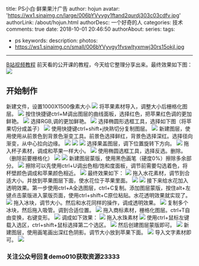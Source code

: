 title: PS小白·鲜果果汁广告
author: hojun
avatar: 'https://wx1.sinaimg.cn/large/006bYVyvgy1ftand2qurdj303c03cdfv.jpg'
authorLink: /about/hojun.html
authorDesc: 一个好奇的人
categories: 技术
comments: true
date: 2018-10-01 20:46:50
authorAbout:
series:
tags:
 - ps
keywords:
description:
photos:
 - https://ws1.sinaimg.cn/small/006bYVyvgy1fvswltyxmwj30rs15okjl.jpg
---
[B站视频教程](https://www.bilibili.com/video/av32786755)
前天看的公开课的教程，今天给它整理分享出来。最终效果如下图： 
![](https://ws1.sinaimg.cn/large/006bYVyvgy1fvswltyxmwj30rs15okjl.jpg)

## 开始制作
新建文件，设置1000X1500像素大小
![](https://wx4.sinaimg.cn/large/006bYVyvgy1fvswucki8yj30kc0d2n18.jpg)
将苹果素材导入，调整大小后栅格化图层。
![](https://wx2.sinaimg.cn/large/006bYVyvgy1fvswv3qjhkj30nx0frjy1.jpg)
按住快捷键ctrl+M调出图层的曲线面板，选择红色，把苹果红色调的更加鲜艳。
![](https://wx1.sinaimg.cn/large/006bYVyvgy1fvswwojufyj30pd0f1ah1.jpg)
选择RGB,调的更加鲜艳。
![](https://ws1.sinaimg.cn/large/006bYVyvgy1fvsxc21ihdj30ou0dldmb.jpg)
选择椭圆形选框工具，选择如下图（将苹果切分成盖子）
![](https://ws4.sinaimg.cn/large/006bYVyvgy1fvsxeo9khxj30y60fvdmq.jpg)
使用快捷键ctrl+shift+j快熟切分复制图层。
![](https://ws3.sinaimg.cn/large/006bYVyvgy1fvsy2psaa0j30pn0dr43j.jpg)
新建图层，使用使用从前景色到背景色渐变工具。前景色选择鲜红，背景色选择深红。选择径向渐变，从中心拉向边缘。
![](https://wx2.sinaimg.cn/large/006bYVyvgy1fvsy4lsoazj30yk0gntgp.jpg)
![](https://ws2.sinaimg.cn/large/006bYVyvgy1fvsyasl4gzj30mm0fa77h.jpg)
![](https://wx3.sinaimg.cn/large/006bYVyvgy1fvsydhqzkcj30ex0cy0vh.jpg)
选择果盖图层，调下位置旋转下方向。
![](https://wx1.sinaimg.cn/large/006bYVyvgy1fvsyeei3xuj30hx0ekq8o.jpg)
拖入杯子素材，调成和苹果一样大小。
![](https://ws2.sinaimg.cn/large/006bYVyvgy1fvsyg74n14j30ll0ccgue.jpg)
使用椭圆选框工具，选择反选。删除。（删除前要栅格化）
![](https://wx2.sinaimg.cn/large/006bYVyvgy1fvsyhlmhuwj30oa0d6dq8.jpg)
![](https://wx3.sinaimg.cn/large/006bYVyvgy1fvsyis6df3j30n90bxk0r.jpg)
新建图层蒙版，使用黑色画笔（硬度0%）擦除多余部分。
![](https://wx4.sinaimg.cn/large/006bYVyvgy1fvsykqaw8hj30qb0brti0.jpg)
擦除可以先使用ctrl+U调出色相/饱和度面板，调节前需要勾选着色，将杯壁颜色调成和苹果颜色相近。
![](https://ws1.sinaimg.cn/large/006bYVyvgy1fvsymqvep5j30t50enti4.jpg)
最终效果如下：
![](https://wx4.sinaimg.cn/large/006bYVyvgy1fvsypjrpbkj30n30bfqck.jpg)
拖入水花素材，调节到合适大小。并放到苹果图层下面，使水花位于苹果里面。
![](https://ws4.sinaimg.cn/large/006bYVyvgy1fvsyq7hh94j30jv0btwo6.jpg)
![](https://ws1.sinaimg.cn/large/006bYVyvgy1fvsyrtqfx4j30vb0fgh1n.jpg)
接下来给水花加入透明效果。第一步使用ctrl+A全选图层，ctrl+C复制。添加图层蒙版，按住alt+左键点击蒙版进入蒙版页面，使用ctrl+shift+C原位粘贴。水花透明效果就实现了。
![](https://ws4.sinaimg.cn/large/006bYVyvgy1fvsyucquygj30v00etafz.jpg)
拖入冰块，调节大小。然后和水花同样的操作，调成透明效果。
![](https://ws4.sinaimg.cn/large/006bYVyvgy1fvsyxn6viyj30i90b7gw8.jpg)
复制多个冰块，然后拖入吸管。调到合适位置。
![](https://ws4.sinaimg.cn/large/006bYVyvgy1fvsz4cwdgmj30ig0di44n.jpg)
拖入商标素材，栅格化图层。ctrl+T自由变换，右键变形。
![](https://wx1.sinaimg.cn/large/006bYVyvgy1fvsz8iv21oj30jv0dm7d4.jpg)
调成如下效果：
![](https://wx4.sinaimg.cn/large/006bYVyvgy1fvszbyro4oj30gu09q10f.jpg)
拖入水珠素材
![](https://wx2.sinaimg.cn/large/006bYVyvgy1fvszdcjkzqj30em0e246q.jpg)
使用ctrl+鼠标左键载入选区，ctrl+shift+鼠标选择第二个选区。
![](https://wx2.sinaimg.cn/large/006bYVyvgy1fvszgznmaqj30fx0biwlc.jpg)
然后创建图层蒙版即可。
![](https://wx2.sinaimg.cn/large/006bYVyvgy1fvszje9ek9j30r30ekti2.jpg)
新建图层，使用画笔画出深红色阴影。调节大小放到苹果下面。
![](https://ws4.sinaimg.cn/large/006bYVyvgy1fvszlo9b5qj30ry0ddqb4.jpg)
导入文字素材即可。
![](https://wx1.sinaimg.cn/large/006bYVyvgy1fvszut1i13j30fq0e1ah8.jpg)
### 关注公众号回复demo010获取资源23333